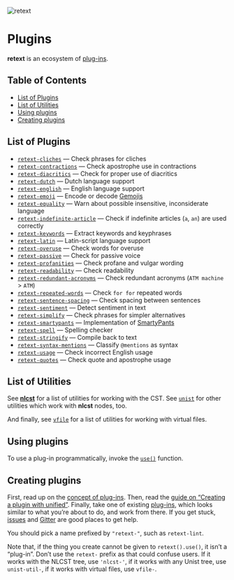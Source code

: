 ![retext][logo]

# Plugins

**retext** is an ecosystem of [plug-ins][plugins].

## Table of Contents

*   [List of Plugins](#list-of-plugins)
*   [List of Utilities](#list-of-utilities)
*   [Using plugins](#using-plugins)
*   [Creating plugins](#creating-plugins)

## List of Plugins

*   [`retext-cliches`](https://github.com/dunckr/retext-cliches)
    — Check phrases for cliches
*   [`retext-contractions`](https://github.com/retextjs/retext-contractions)
    — Check apostrophe use in contractions
*   [`retext-diacritics`](https://github.com/retextjs/retext-diacritics)
    — Check for proper use of diacritics
*   [`retext-dutch`](https://github.com/retextjs/retext/tree/master/packages/retext-dutch)
    — Dutch language support
*   [`retext-english`](https://github.com/retextjs/retext/tree/master/packages/retext-english)
    — English language support
*   [`retext-emoji`](https://github.com/retextjs/retext-emoji)
    — Encode or decode [Gemojis](https://github.com/github/gemoji)
*   [`retext-equality`](https://github.com/retextjs/retext-equality)
    — Warn about possible insensitive, inconsiderate language
*   [`retext-indefinite-article`](https://github.com/retextjs/retext-indefinite-article)
    — Check if indefinite articles (`a`, `an`) are used correctly
*   [`retext-keywords`](https://github.com/retextjs/retext-keywords)
    — Extract keywords and keyphrases
*   [`retext-latin`](https://github.com/retextjs/retext/tree/master/packages/retext-latin)
    — Latin-script language support
*   [`retext-overuse`](https://github.com/dunckr/retext-overuse)
    — Check words for overuse
*   [`retext-passive`](https://github.com/retextjs/retext-passive)
    — Check for passive voice
*   [`retext-profanities`](https://github.com/retextjs/retext-profanities)
    — Check profane and vulgar wording
*   [`retext-readability`](https://github.com/retextjs/retext-readability)
    — Check readability
*   [`retext-redundant-acronyms`](https://github.com/retextjs/retext-redundant-acronyms)
    — Check redundant acronyms (`ATM machine` > `ATM`)
*   [`retext-repeated-words`](https://github.com/retextjs/retext-repeated-words)
    — Check `for for` repeated words
*   [`retext-sentence-spacing`](https://github.com/retextjs/retext-sentence-spacing)
    — Check spacing between sentences
*   [`retext-sentiment`](https://github.com/retextjs/retext-sentiment)
    — Detect sentiment in text
*   [`retext-simplify`](https://github.com/retextjs/retext-simplify)
    — Check phrases for simpler alternatives
*   [`retext-smartypants`](https://github.com/retextjs/retext-smartypants)
    — Implementation of [SmartyPants](http://daringfireball.net/projects/smartypants/)
*   [`retext-spell`](https://github.com/retextjs/retext-spell)
    — Spelling checker
*   [`retext-stringify`](https://github.com/retextjs/retext/tree/master/packages/retext-stringify)
    — Compile back to text
*   [`retext-syntax-mentions`](https://github.com/retextjs/retext-syntax-mentions)
    — Classify `@mentions` as syntax
*   [`retext-usage`](https://github.com/admhlt/retext-usage)
    — Check incorrect English usage
*   [`retext-quotes`](https://github.com/retextjs/retext-quotes)
    — Check quote and apostrophe usage

## List of Utilities

See [**nlcst**][nlcst-util] for a list of utilities for working with
the CST.  See [`unist`][unist-util] for other utilities which work with
**nlcst** nodes, too.

And finally, see [`vfile`][vfile-util] for a list of utilities
for working with virtual files.

## Using plugins

To use a plug-in programmatically, invoke the [`use()`][unified-use]
function.

## Creating plugins

First, read up on the [concept of plug-ins][unified-plugins].  Then, read the
[guide on “Creating a plugin with unified”][guide].  Finally, take one of
existing [plug-ins][plugins], which looks similar to what you’re about to do,
and work from there.  If you get stuck, [issues][] and [Gitter][] are good
places to get help.

You should pick a name prefixed by `"retext-"`, such as `retext-lint`.

Note that, if the thing you create cannot be given to `retext().use()`,
it isn’t a “plug-in”.  Don’t use the `retext-` prefix as that could
confuse users.  If it works with the NLCST tree, use `'nlcst-'`, if
it works with any Unist tree, use `unist-util-`, if it works with virtual
files, use `vfile-`.

<!--Definitions:-->

[logo]: https://cdn.rawgit.com/retextjs/retext/3879855/logo.svg

[plugins]: #list-of-plugins

[nlcst-util]: https://github.com/syntax-tree/nlcst#list-of-utilities

[unist-util]: https://github.com/syntax-tree/unist#unist-node-utilties

[vfile-util]: https://github.com/vfile/vfile#utilities

[unified-use]: https://github.com/unifiedjs/unified#processoruseplugin-options

[unified-plugins]: https://github.com/unifiedjs/unified#plugin

[issues]: https://github.com/retextjs/retext/issues

[gitter]: https://gitter.im/retextjs/Lobby

[guide]: https://unifiedjs.github.io/create-a-plugin.html
